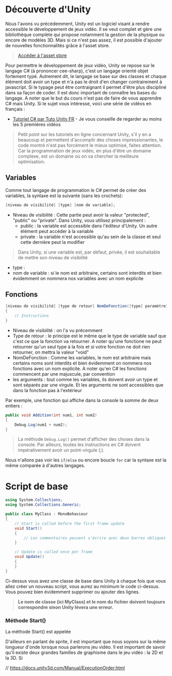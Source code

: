 # Découverte d'Unity

Nous l'avons vu précédemment, Unity est un logiciel visant à rendre accessible le développement de jeux vidéo. Il se veut complet et gère une bibliothèque complète qui propose notamment la gestion de la physique ou encore de modèles 3D. Mais si ce n'est pas assez, il est possible d'ajouter de nouvelles fonctionnalités grâce à l'asset store.
> [Accéder à l'asset store](https://assetstore.unity.com/)

Pour permettre le développement de jeux vidéo, Unity se repose sur le langage C# (à prononcer cee-sharp), c'est un langage orienté objet fortement typé. Autrement dit, le langage se base sur des classes et chaque élément doit avoir un type et n'a pas le droit d'en changer contrairement à javascript. Si le typage peut être contraignant il permet d'être plus discipliné dans sa façon de coder. Il est donc important de connaître les bases du langage. A noter que le but du cours n'est pas de faire de vous apprendre C# mais Unity. Si le sujet vous intéresse, voici une série de vidéos en français :
- [Tutoriel C# par Tuto Unity FR](https://www.youtube.com/playlist?list=PLUWxWDlz8PYLKlr6F_fwCs02DH1g2hrgS) - Je vous conseille de regarder au moins les 5 premières vidéos

> Petit point sur les tutoriels en ligne concernant Unity, s'il y en a beaucoup et permettent d'accomplir des choses impressionantes, le code montré n'est pas forcément le mieux optimisé, faites attention. Car la programmation de jeux vidéo, en plus d'être un domaine complexe, est un domaine où on va chercher la meilleure optimisation.

## Variables 
Comme tout langage de programmation le C# permet de créer des variables, la syntaxe est la suivante (sans les crochets):
```cs
[niveau de visibilité] [type] [nom de variable];
```
- Niveau de visibilité : Cette partie peut avoir la valeur "protected", "public" ou "private". Dans Unity, vous utilisez principalement :
    - public : la variable est accessible dans l'éditeur d'Unity. Un autre élément peut accéder à la variable
    - private : la variable n'est accessible qu'au sein de la classe et seul cette dernière peut la modifier
> Dans Unity, si une variable est, par défaut, privée, il est souhaitable de mettre son niveau de visibilité
- type : 
- nom de variable : si le nom est arbitraire, certains sont interdits et bien évidemment on nommera nos variables avec un nom explicite

## Fonctions
```cs
[niveau de visibilité] [type de retour] NomDeFonction([type] paramètre1, [type] paramètre2)
{
    // Instructions
}
``` 
- Niveau de visibilité : on l'a vu précemment
- Type de retour : le principe est le même que le type de variable sauf que c'est ce que la fonction va retourner. A noter qu'une fonctione ne peut retourner qu'un seul type à la fois et si votre fonction ne doit rien retourner, on mettra la valeur "void"
- NomDeFonction : Comme les variables, le nom est arbitraire mais certains noms sont interdits et bien évidemment on nommera nos fonctions avec un nom explicite. A noter qu'en C# les fonctions commencent par une majuscule, par convention
- les arguments : tout comme les variables, ils doivent avoir un type et sont séparés par une virgule. Et les arguments ne sont accessibles que dans la fonction pas à l'extérieur

Par exemple, une fonction qui affiche dans la console la somme de deux entiers :
```cs
public void Addition(int num1, int num2)
{
    Debug.Log(num1 + num2);
}
``` 
> La méthode `Debug.Log()` permet d'afficher des choses dans la console. Par ailleurs, toutes les instructions en C# doivent impérativement avoir un point-virgule (;).

Nous n'allons pas voir les `if/else` ou encore boucle `for` car la syntaxe est la même comparée à d'autres langages.

# Script de base

```cs
using System.Collections;
using System.Collections.Generic;

public class MyClass : MonoBehaviour
{
    // Start is called before the first frame update
    void Start()
    {
        // Les commentaires peuvent s'écrire avec deux barres obliques devant (//) ou entre /* Mon commentaire */. Ceci permet de faire des commentaires sur plusieurs lignes
    }

    // Update is called once per frame
    void Update()
    {
    }
}
```
Ci-dessus vous avez une classe de base dans Unity à chaque fois que vous allez créer un nouveau script, vous aurez au minimum le code ci-dessus. Vous pouvez bien évidemment supprimer ou ajouter des lignes.
> **Le nom de classe (ici MyClass) et le nom du fichier doivent toujours correspondre sinon Unity lèvera une erreur.**

### Méthode Start()
La méthode Start() est appelée

D'ailleurs en parlant de sprite, il est important que nous soyons sur la même longueur d'onde lorsque nous parlerons jeu vidéo. Il est important de savoir qu'il existe deux grandes familles de graphisme dans le jeu vidéo : la 2D et la 3D. Si 

// https://docs.unity3d.com/Manual/ExecutionOrder.html